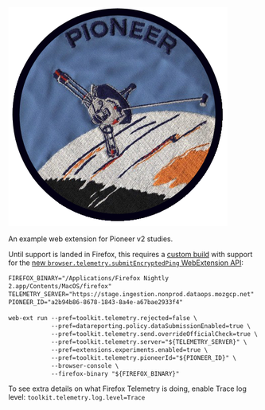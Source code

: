 ![alt text](https://raw.githubusercontent.com/rhelmer/pioneer-v2-example/master/images/pioneer10-patch-96.png "Pioneer 10 Patch")

An example web extension for Pioneer v2 studies.

Until support is landed in Firefox, this requires a [custom build](https://treeherder.mozilla.org/#/jobs?repo=try&revision=9022385045c73e1ff654246fdc97891c28ef3844) with support for the [new `browser.telemetry.submitEncryptedPing` WebExtension API](https://bugzilla.mozilla.org/show_bug.cgi?id=1634557):
```console
FIREFOX_BINARY="/Applications/Firefox Nightly 2.app/Contents/MacOS/firefox"
TELEMETRY_SERVER="https://stage.ingestion.nonprod.dataops.mozgcp.net"
PIONEER_ID="a2b94b86-8678-1843-8a4e-a67bae2933f4"

web-ext run --pref=toolkit.telemetry.rejected=false \
            --pref=datareporting.policy.dataSubmissionEnabled=true \
            --pref=toolkit.telemetry.send.overrideOfficialCheck=true \
            --pref=toolkit.telemetry.server="${TELEMETRY_SERVER}" \
            --pref=extensions.experiments.enabled=true \
            --pref=toolkit.telemetry.pioneerId="${PIONEER_ID}" \
            --browser-console \
            --firefox-binary "${FIREFOX_BINARY}"
 ```

To see extra details on what Firefox Telemetry is doing, enable Trace log level: `toolkit.telemetry.log.level=Trace`
